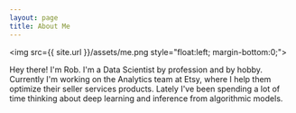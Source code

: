 ```yaml
---
layout: page
title: About Me
---
```


<img src={{ site.url }}/assets/me.png style="float:left; margin-bottom:0;">
<p>
Hey there! I'm Rob. I'm a Data Scientist by profession and by hobby. Currently I'm working on the Analytics team at Etsy, where I help them optimize their seller services products. Lately I've been spending a lot of time thinking about deep learning and inference from algorithmic models. 
</p>
